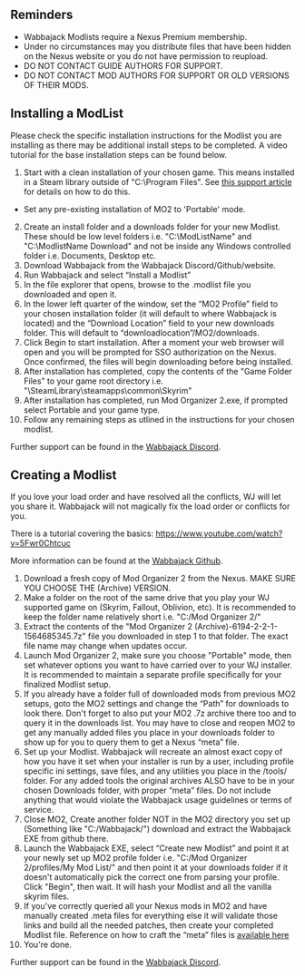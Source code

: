 ## Reminders
* Wabbajack Modlists require a Nexus Premium membership.
* Under no circumstances may you distribute files that have been hidden on the Nexus website or you do not have permission to reupload.
* DO NOT CONTACT GUIDE AUTHORS FOR SUPPORT.
* DO NOT CONTACT MOD AUTHORS FOR SUPPORT OR OLD VERSIONS OF THEIR MODS.

## Installing a ModList
Please check the specific installation instructions for the Modlist you are installing as there may be additional install steps to be completed. A video tutorial for the base installation steps can be found below.

1. Start with a clean installation of your chosen game. This means installed in a Steam library outside of "C:\Program Files". See [this support article](https://support.steampowered.com/kb_article.php?ref=7418-YUBN-8129) for details on how to do this.
* Set any pre-existing installation of MO2 to 'Portable' mode.
2. Create an install folder and a downloads folder for your new Modlist. These should be low level folders i.e. "C:\ModListName" and "C:\ModlistName Download" and not be inside any Windows controlled folder i.e. Documents, Desktop etc.
3. Download Wabbajack from the Wabbajack Discord/Github/website.
4. Run Wabbajack and select “Install a Modlist”
5. In the file explorer that opens, browse to the .modlist file you downloaded and open it.
6. In the lower left quarter of the window, set the “MO2 Profile” field to your chosen installation folder (it will default to where Wabbajack is located) and the “Download Location” field to your new downloads folder. This will default to “downloadlocation”/MO2/downloads.
7. Click Begin to start installation. After a moment your web browser will open and you will be prompted for SSO authorization on the Nexus. Once confirmed, the files will begin downloading before being installed.
8. After installation has completed, copy the contents of the "Game Folder Files" to your game root directory i.e. "\SteamLibrary\steamapps\common\Skyrim"
9. After installation has completed, run Mod Organizer 2.exe, if prompted select Portable and your game type.
10. Follow any remaining steps as utlined in the instructions for your chosen modlist.

Further support can be found in the [Wabbajack Discord](https://discord.gg/zgbrkmA).

## Creating a Modlist
If you love your load order and have resolved all the conflicts, WJ will let you share it. Wabbajack will not magically fix the load order or conflicts for you.

There is a tutorial covering the basics: https://www.youtube.com/watch?v=5Fwr0Chtcuc

More information can be found at the [Wabbajack Github](https://github.com/wabbajack-tools/wabbajack).

1. Download a fresh copy of Mod Organizer 2 from the Nexus. MAKE SURE YOU CHOOSE THE (Archive) VERSION.
2. Make a folder on the root of the same drive that you play your WJ supported game on (Skyrim, Fallout, Oblivion, etc). It is recommended to keep the folder name relatively short i.e. "C:/Mod Organizer 2/"
3. Extract the contents of the "Mod Organizer 2 (Archive)-6194-2-2-1-1564685345.7z" file you downloaded in step 1 to that folder. The exact file name may change when updates occur.
4. Launch Mod Organizer 2, make sure you choose "Portable" mode, then set whatever options you want to have carried over to your WJ installer. It is recommended to maintain a separate profile specifically for your finalized Modlist setup.
5. If you already have a folder full of downloaded mods from previous MO2 setups, goto the MO2 settings and change the “Path” for downloads to look there. Don't forget to also put your MO2 .7z archive there too and to query it in the downloads list. You may have to close and reopen MO2 to get any manually added files you place in your downloads folder to show up for you to query them to get a Nexus “meta” file.
6. Set up your Modlist. Wabbajack will recreate an almost exact copy of how you have it set when your installer is run by a user, including profile specific ini settings, save files, and any utilities you place in the /tools/ folder. For any added tools the original archives ALSO have to be in your chosen Downloads folder, with proper “meta” files. Do not include anything that would violate the Wabbajack usage guidelines or terms of service.
7. Close MO2, Create another folder NOT in the MO2 directory you set up (Something like "C:/Wabbajack/") download and extract the Wabbajack EXE from github there.
8. Launch the Wabbajack EXE, select “Create new Modlist” and point it at your newly set up MO2 profile folder i.e. "C:/Mod Organizer 2/profiles/My Mod List/" and then point it at your downloads folder if it doesn't automatically pick the correct one from parsing your profile. Click "Begin", then wait. It will hash your Modlist and all the vanilla skyrim files.
9. If you've correctly queried all your Nexus mods in MO2 and have manually created .meta files for everything else it will validate those links and build all the needed patches, then create your completed Modlist file. Reference on how to craft the “meta” files is [available here](https://github.com/wabbajack-tools/wabbajack/blob/master/RECIPES.md)
10. You're done.

Further support can be found in the [Wabbajack Discord](https://discord.gg/zgbrkmA).

